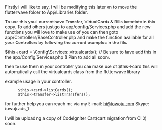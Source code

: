 Firstly i will like to say, i will be modifying this later on to move the flutterwave folder to App\Libraries folder.

To use this you i current have Transfer, VirtualCards & Bills instatiate in this copy. To add others just go to app/config/Services.php and add the new functions you will love to make use of
you can then goto app/Controllers/BaseController.php and make the function available for all your Controllers by following the current examples in the file.

$this->card = \Config\Services::virtualcards(); // Be sure to have add this in the app/Config/Services.php (I Plan to add all soon).

then to use them in your controller you can make use of $this->card this will automatically call the virtualcards class from the flutterwave library

example usage in your controller.

``` 
      $this->card->listCards(); 
      $this->transfer->listTransfers();
```
for further help you can reach me via my 
E-mail: hi@towoju.com
Skype:  towojuads_1


I will be uploading a copy of CodeIgniter Cart(cart migration from CI 3) soon.
